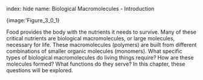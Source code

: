 index: hide
name: Biological Macromolecules - Introduction


{image:'Figure_3_0_1}
        

Food provides the body with the nutrients it needs to survive. Many of these critical nutrients are biological macromolecules, or large molecules, necessary for life. These macromolecules (polymers) are built from different combinations of smaller organic molecules (monomers). What specific types of biological macromolecules do living things require? How are these molecules formed? What functions do they serve? In this chapter, these questions will be explored.
